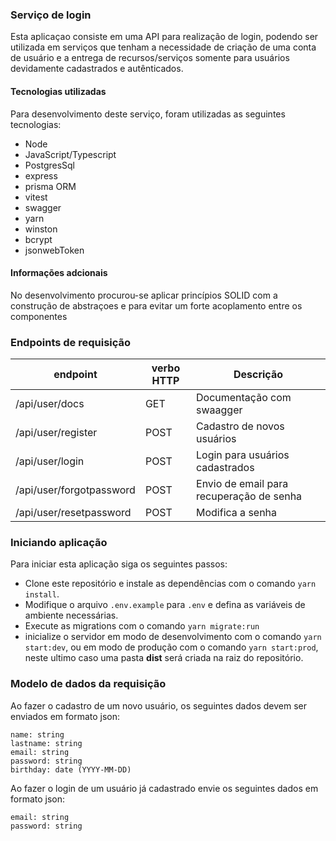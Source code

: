 ### Serviço de login

Esta aplicaçao consiste em uma API para realização de login, podendo ser utilizada em serviços que tenham a necessidade de criação de uma conta de usuário e a entrega de recursos/serviços somente para usuários devidamente cadastrados e autênticados.

#### Tecnologias utilizadas

Para desenvolvimento deste serviço, foram utilizadas as seguintes tecnologias:

- Node
- JavaScript/Typescript
- PostgresSql
- express
- prisma ORM
- vitest
- swagger
- yarn
- winston
- bcrypt
- jsonwebToken

#### Informações adcionais

No desenvolvimento procurou-se aplicar princípios SOLID com a construção de abstraçoes e para evitar um forte acoplamento entre os componentes

### Endpoints de requisição

| endpoint                 | verbo HTTP | Descrição                                |
| ------------------------ | ---------- | ---------------------------------------- |
| /api/user/docs           | GET        | Documentação com swaagger                |
| /api/user/register       | POST       | Cadastro de novos usuários               |
| /api/user/login          | POST       | Login para usuários cadastrados          |
| /api/user/forgotpassword | POST       | Envio de email para recuperação de senha |
| /api/user/resetpassword  | POST       | Modifica a senha                         |

### Iniciando aplicação

Para iniciar esta aplicação siga os seguintes passos:

- Clone este repositório e instale as dependências com o comando `yarn install`.
- Modifique o arquivo `.env.example` para `.env` e defina as variáveis de ambiente necessárias.
- Execute as migrations com o comando `yarn migrate:run`
- inicialize o servidor em modo de desenvolvimento com o comando `yarn start:dev`, ou em modo de produção com o comando `yarn start:prod`, neste ultimo caso uma pasta **dist** será criada na raiz do repositório.

### Modelo de dados da requisição

Ao fazer o cadastro de um novo usuário, os seguintes dados devem ser enviados em formato json:

```
name: string
lastname: string
email: string
password: string
birthday: date (YYYY-MM-DD)
```

Ao fazer o login de um usuário já cadastrado envie os seguintes dados em formato json:

```
email: string
password: string
```
